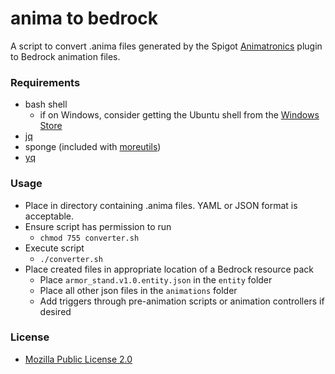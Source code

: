# anima to bedrock
 A script to convert .anima files generated by the Spigot [Animatronics](https://www.spigotmc.org/resources/animatronics-animate-armorstands-1-8-1-16-4.36518/) plugin to Bedrock animation files.

### Requirements
- bash shell
  - if on Windows, consider getting the Ubuntu shell from the [Windows Store](https://www.microsoft.com/en-us/p/ubuntu/9nblggh4msv6?activetab=pivot:overviewtab)
- [jq](https://stedolan.github.io/jq/)
- sponge (included with [moreutils](https://joeyh.name/code/moreutils/))
- [yq](https://github.com/mikefarah/yq)

### Usage
- Place in directory containing .anima files. YAML or JSON format is acceptable.
- Ensure script has permission to run
  - `chmod 755 converter.sh`
- Execute script
  - `./converter.sh`
- Place created files in appropriate location of a Bedrock resource pack
  - Place `armor_stand.v1.0.entity.json` in the `entity` folder
  - Place all other json files in the `animations` folder
  - Add triggers through pre-animation scripts or animation controllers if desired

### License
- [Mozilla Public License 2.0](https://github.com/Kas-tle/anima-to-bedrock/blob/main/LICENSE)

